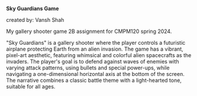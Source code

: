 **Sky Guardians Game**

created by: Vansh Shah

My gallery shooter game 2B assignment for CMPM120 spring 2024.

"Sky Guardians" is a gallery shooter where the player controls a futuristic airplane protecting Earth from an alien invasion. The game has a vibrant, pixel-art aesthetic, featuring whimsical and colorful alien spacecrafts as the invaders. The player's goal is to defend against waves of enemies with varying attack patterns, using bullets and special power-ups, while navigating a one-dimensional horizontal axis at the bottom of the screen. The narrative combines a classic battle theme with a light-hearted tone, suitable for all ages.